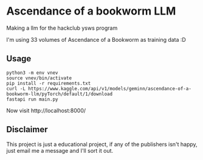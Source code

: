 # Ascendance of a bookworm LLM
Making a llm for the hackclub ysws program

I'm using 33 volumes of Ascendance of a Bookworm as training data :D

## Usage

```
python3 -m env vnev
source vnev/bin/activate
pip install -r requirements.txt
curl -L https://www.kaggle.com/api/v1/models/geminn/ascendance-of-a-bookworm-llm/pyTorch/default/1/download
fastapi run main.py
```
Now visit http://localhost:8000/

## Disclaimer
This project is just a educational project, if any of the publishers isn't happy, just email me a message and I'll sort it out.
